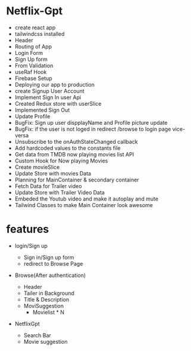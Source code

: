# Netflix-Gpt
- create react app
- tailwindcss installed
- Header
- Routing of App
- Login Form
- Sign Up form
- From Validation
- useRaf Hook
- Firebase Setup
- Deploying our app to production
- create Signup User Account
- Implement Sign In user Api
- Created Redux store  with userSlice
- Implemented Sign Out
- Update Profile
- BugFix: Sign up user dispplayName and Profile picture update
- BugFix: if the user is not loged in redirect /browse to login page vice-versa
- Unsubscribe to the onAuthStateChanged callback
- Add hardcoded values to the constants file
- Get data from TMDB now playing movies list API
- Custom Hook for Now playing Movies
- Create movieSlice
- Update Store with movies Data
- Planning for MainContainer & secondary container
- Fetch Data for Trailer video
- Update Store with Trailer Video  Data
- Embeded the Youtub video and make it autoplay and mute
- Tailwind Classes to make Main Container look awesome








# features
- login/Sign up
     - Sign in/Sign up form
     - redirect to Browse Page
- Browse(After authentication)
    - Header
    - Tailer in Background
    - Title & Description
    - MoviSuggestion
         - Movielist * N

- NetflixGpt
    - Search Bar
    - Movie suggestion